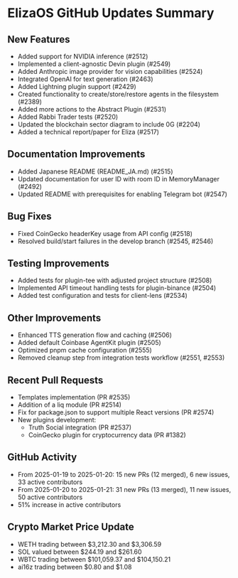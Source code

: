 # ElizaOS GitHub Updates Summary

## New Features
- Added support for NVIDIA inference (#2512)
- Implemented a client-agnostic Devin plugin (#2549)
- Added Anthropic image provider for vision capabilities (#2524)
- Integrated OpenAI for text generation (#2463)
- Added Lightning plugin support (#2429)
- Created functionality to create/store/restore agents in the filesystem (#2389)
- Added more actions to the Abstract Plugin (#2531)
- Added Rabbi Trader tests (#2520)
- Updated the blockchain sector diagram to include 0G (#2204)
- Added a technical report/paper for Eliza (#2517)

## Documentation Improvements
- Added Japanese README (README_JA.md) (#2515)
- Updated documentation for user ID with room ID in MemoryManager (#2492)
- Updated README with prerequisites for enabling Telegram bot (#2547)

## Bug Fixes
- Fixed CoinGecko headerKey usage from API config (#2518)
- Resolved build/start failures in the develop branch (#2545, #2546)

## Testing Improvements
- Added tests for plugin-tee with adjusted project structure (#2508)
- Implemented API timeout handling tests for plugin-binance (#2504)
- Added test configuration and tests for client-lens (#2534)

## Other Improvements
- Enhanced TTS generation flow and caching (#2506)
- Added default Coinbase AgentKit plugin (#2505)
- Optimized pnpm cache configuration (#2555)
- Removed cleanup step from integration tests workflow (#2551, #2553)

## Recent Pull Requests
- Templates implementation (PR #2535)
- Addition of a liq module (PR #2514)
- Fix for package.json to support multiple React versions (PR #2574)
- New plugins development:
  - Truth Social integration (PR #2537)
  - CoinGecko plugin for cryptocurrency data (PR #1382)

## GitHub Activity
- From 2025-01-19 to 2025-01-20: 15 new PRs (12 merged), 6 new issues, 33 active contributors
- From 2025-01-20 to 2025-01-21: 31 new PRs (13 merged), 11 new issues, 50 active contributors
- 51% increase in active contributors

## Crypto Market Price Update
- WETH trading between $3,212.30 and $3,306.59
- SOL valued between $244.19 and $261.60
- WBTC trading between $101,059.37 and $104,150.21
- ai16z trading between $0.80 and $1.08